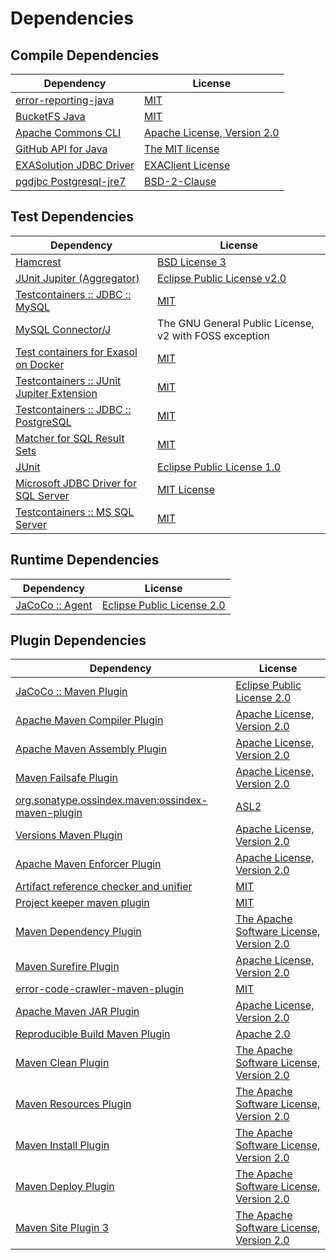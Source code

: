 <!-- @formatter:off -->
# Dependencies

## Compile Dependencies

| Dependency                   | License                          |
| ---------------------------- | -------------------------------- |
| [error-reporting-java][0]    | [MIT][1]                         |
| [BucketFS Java][2]           | [MIT][1]                         |
| [Apache Commons CLI][4]      | [Apache License, Version 2.0][5] |
| [GitHub API for Java][6]     | [The MIT license][7]             |
| [EXASolution JDBC Driver][8] | [EXAClient License][9]           |
| [pgdjbc Postgresql-jre7][10] | [BSD-2-Clause][11]               |

## Test Dependencies

| Dependency                                      | License                                                |
| ----------------------------------------------- | ------------------------------------------------------ |
| [Hamcrest][12]                                  | [BSD License 3][13]                                    |
| [JUnit Jupiter (Aggregator)][14]                | [Eclipse Public License v2.0][15]                      |
| [Testcontainers :: JDBC :: MySQL][16]           | [MIT][17]                                              |
| [MySQL Connector/J][18]                         | The GNU General Public License, v2 with FOSS exception |
| [Test containers for Exasol on Docker][19]      | [MIT][1]                                               |
| [Testcontainers :: JUnit Jupiter Extension][16] | [MIT][17]                                              |
| [Testcontainers :: JDBC :: PostgreSQL][16]      | [MIT][17]                                              |
| [Matcher for SQL Result Sets][25]               | [MIT][1]                                               |
| [JUnit][27]                                     | [Eclipse Public License 1.0][28]                       |
| [Microsoft JDBC Driver for SQL Server][29]      | [MIT License][30]                                      |
| [Testcontainers :: MS SQL Server][16]           | [MIT][17]                                              |

## Runtime Dependencies

| Dependency            | License                          |
| --------------------- | -------------------------------- |
| [JaCoCo :: Agent][33] | [Eclipse Public License 2.0][34] |

## Plugin Dependencies

| Dependency                                              | License                                        |
| ------------------------------------------------------- | ---------------------------------------------- |
| [JaCoCo :: Maven Plugin][35]                            | [Eclipse Public License 2.0][34]               |
| [Apache Maven Compiler Plugin][37]                      | [Apache License, Version 2.0][5]               |
| [Apache Maven Assembly Plugin][39]                      | [Apache License, Version 2.0][5]               |
| [Maven Failsafe Plugin][41]                             | [Apache License, Version 2.0][5]               |
| [org.sonatype.ossindex.maven:ossindex-maven-plugin][43] | [ASL2][44]                                     |
| [Versions Maven Plugin][45]                             | [Apache License, Version 2.0][5]               |
| [Apache Maven Enforcer Plugin][47]                      | [Apache License, Version 2.0][5]               |
| [Artifact reference checker and unifier][49]            | [MIT][1]                                       |
| [Project keeper maven plugin][51]                       | [MIT][1]                                       |
| [Maven Dependency Plugin][53]                           | [The Apache Software License, Version 2.0][44] |
| [Maven Surefire Plugin][55]                             | [Apache License, Version 2.0][5]               |
| [error-code-crawler-maven-plugin][57]                   | [MIT][1]                                       |
| [Apache Maven JAR Plugin][59]                           | [Apache License, Version 2.0][5]               |
| [Reproducible Build Maven Plugin][61]                   | [Apache 2.0][44]                               |
| [Maven Clean Plugin][63]                                | [The Apache Software License, Version 2.0][44] |
| [Maven Resources Plugin][65]                            | [The Apache Software License, Version 2.0][44] |
| [Maven Install Plugin][67]                              | [The Apache Software License, Version 2.0][44] |
| [Maven Deploy Plugin][69]                               | [The Apache Software License, Version 2.0][44] |
| [Maven Site Plugin 3][71]                               | [The Apache Software License, Version 2.0][44] |

[33]: https://www.eclemma.org/jacoco/index.html
[51]: https://github.com/exasol/project-keeper-maven-plugin
[2]: https://github.com/exasol/bucketfs-java
[0]: https://github.com/exasol/error-reporting-java
[7]: https://www.opensource.org/licenses/mit-license.php
[10]: https://jdbc.postgresql.org
[44]: http://www.apache.org/licenses/LICENSE-2.0.txt
[55]: https://maven.apache.org/surefire/maven-surefire-plugin/
[11]: https://jdbc.postgresql.org/about/license.html
[63]: http://maven.apache.org/plugins/maven-clean-plugin/
[9]: https://docs.exasol.com/connect_exasol/drivers/jdbc.htm
[1]: https://opensource.org/licenses/MIT
[41]: https://maven.apache.org/surefire/maven-failsafe-plugin/
[45]: http://www.mojohaus.org/versions-maven-plugin/
[53]: http://maven.apache.org/plugins/maven-dependency-plugin/
[13]: http://opensource.org/licenses/BSD-3-Clause
[37]: https://maven.apache.org/plugins/maven-compiler-plugin/
[17]: http://opensource.org/licenses/MIT
[27]: http://junit.org
[34]: https://www.eclipse.org/legal/epl-2.0/
[28]: http://www.eclipse.org/legal/epl-v10.html
[19]: https://github.com/exasol/exasol-testcontainers
[35]: https://www.jacoco.org/jacoco/trunk/doc/maven.html
[25]: https://github.com/exasol/hamcrest-resultset-matcher
[61]: http://zlika.github.io/reproducible-build-maven-plugin
[30]: http://www.opensource.org/licenses/mit-license.php
[5]: https://www.apache.org/licenses/LICENSE-2.0.txt
[47]: https://maven.apache.org/enforcer/maven-enforcer-plugin/
[18]: http://dev.mysql.com/doc/connector-j/en/
[8]: http://www.exasol.com
[29]: https://github.com/Microsoft/mssql-jdbc
[15]: https://www.eclipse.org/legal/epl-v20.html
[67]: http://maven.apache.org/plugins/maven-install-plugin/
[4]: http://commons.apache.org/proper/commons-cli/
[14]: https://junit.org/junit5/
[43]: https://sonatype.github.io/ossindex-maven/maven-plugin/
[16]: https://testcontainers.org
[12]: http://hamcrest.org/JavaHamcrest/
[69]: http://maven.apache.org/plugins/maven-deploy-plugin/
[71]: http://maven.apache.org/plugins/maven-site-plugin/
[6]: https://github-api.kohsuke.org/
[65]: http://maven.apache.org/plugins/maven-resources-plugin/
[49]: https://github.com/exasol/artifact-reference-checker-maven-plugin
[57]: https://github.com/exasol/error-code-crawler-maven-plugin
[59]: https://maven.apache.org/plugins/maven-jar-plugin/
[39]: https://maven.apache.org/plugins/maven-assembly-plugin/
